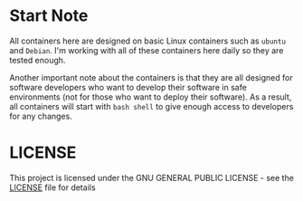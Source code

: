 # Start Note
All containers here are designed on basic Linux containers such as `ubuntu` and `Debian`. I'm working with all of these containers here daily so they are tested enough.

Another important note about the containers is that they are all designed for software developers who want to develop their software in safe environments (not for those who want to deploy their software). As a result, all containers will start with `bash shell` to give enough access to developers for any changes.

# LICENSE
This project is licensed under the GNU GENERAL PUBLIC LICENSE - see the [LICENSE](LICENSE) file for details
